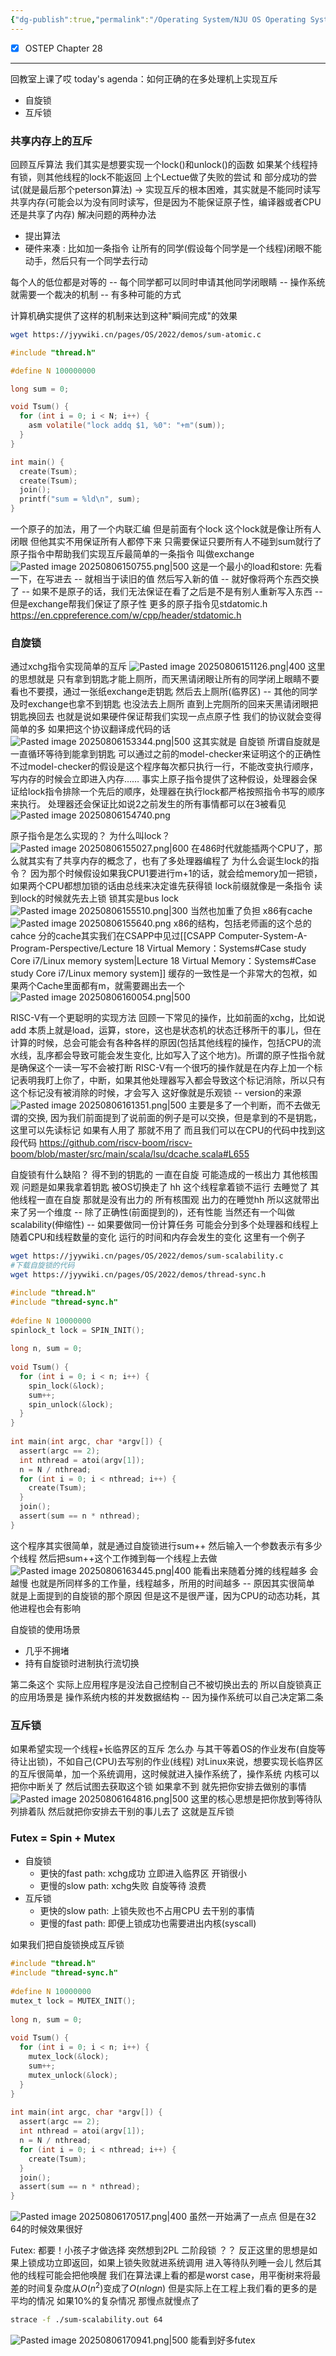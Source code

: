 ```yaml
---
{"dg-publish":true,"permalink":"/Operating System/NJU OS Operating System Design and Implementation/Lecture 05 并发控制：互斥/","dgPassFrontmatter":true,"noteIcon":"","created":"2025-08-06T14:32:57.119+08:00","updated":"2025-08-06T17:09:53.003+08:00"}
---
```



- [x] OSTEP Chapter 28
---
回教室上课了哎
today's agenda：如何正确的在多处理机上实现互斥
- 自旋锁
- 互斥锁

### 共享内存上的互斥
回顾互斥算法
我们其实是想要实现一个lock()和unlock()的函数 如果某个线程持有锁，则其他线程的lock不能返回
上个Lectue做了失败的尝试 和 部分成功的尝试(就是最后那个peterson算法)
-> 实现互斥的根本困难，其实就是不能同时读写共享内存(可能会以为没有同时读写，但是因为不能保证原子性，编译器或者CPU还是共享了内存)
解决问题的两种办法
- 提出算法
- 硬件来凑 : 比如加一条指令 让所有的同学(假设每个同学是一个线程)闭眼不能动手，然后只有一个同学去行动

每个人的低位都是对等的 -- 每个同学都可以同时申请其他同学闭眼睛 -- 操作系统就需要一个裁决的机制  -- 有多种可能的方式

计算机确实提供了这样的机制来达到这种"瞬间完成"的效果
```bash
wget https://jyywiki.cn/pages/OS/2022/demos/sum-atomic.c
```

```c
#include "thread.h"

#define N 100000000

long sum = 0;

void Tsum() {
  for (int i = 0; i < N; i++) {
    asm volatile("lock addq $1, %0": "+m"(sum));
  }
}

int main() {
  create(Tsum);
  create(Tsum);
  join();
  printf("sum = %ld\n", sum);
}

```
一个原子的加法，用了一个内联汇编 但是前面有个lock
这个lock就是像让所有人闭眼 但他其实不用保证所有人都停下来 只需要保证只要所有人不碰到sum就行了
原子指令中帮助我们实现互斥最简单的一条指令 叫做exchange
![Pasted image 20250806150755.png|500](/img/user/accessory/Pasted%20image%2020250806150755.png)
这是一个最小的load和store: 先看一下，在写进去 -- 就相当于读旧的值 然后写入新的值 -- 就好像将两个东西交换了 -- 如果不是原子的话，我们无法保证在看了之后是不是有别人重新写入东西 -- 但是exchange帮我们保证了原子性
更多的原子指令见stdatomic.h https://en.cppreference.com/w/cpp/header/stdatomic.h
### 自旋锁
通过xchg指令实现简单的互斥
![Pasted image 20250806151126.png|400](/img/user/accessory/Pasted%20image%2020250806151126.png)
这里的思想就是 只有拿到钥匙才能上厕所，而天黑请闭眼让所有的同学闭上眼睛不要看也不要摸，通过一张纸exchange走钥匙 然后去上厕所(临界区) -- 其他的同学及时exchange也拿不到钥匙 也没法去上厕所 直到上完厕所的回来天黑请闭眼把钥匙换回去
也就是说如果硬件保证帮我们实现一点点原子性 我们的协议就会变得简单的多
如果把这个协议翻译成代码的话
![Pasted image 20250806153344.png|500](/img/user/accessory/Pasted%20image%2020250806153344.png)
这其实就是 自旋锁
所谓自旋就是一直循环等待到能拿到钥匙
可以通过之前的model-checker来证明这个的正确性
不过model-checker的假设是这个程序每次都只执行一行，不能改变执行顺序，写内存的时候会立即进入内存……
事实上原子指令提供了这种假设，处理器会保证给lock指令排除一个先后的顺序，处理器在执行lock都严格按照指令书写的顺序来执行。 处理器还会保证比如说2之前发生的所有事情都可以在3被看见 
![Pasted image 20250806154740.png](/img/user/accessory/Pasted%20image%2020250806154740.png)

原子指令是怎么实现的？ 为什么叫lock？
![Pasted image 20250806155027.png|600](/img/user/accessory/Pasted%20image%2020250806155027.png)
在486时代就能插两个CPU了，那么就其实有了共享内存的概念了，也有了多处理器编程了
为什么会诞生lock的指令？ 因为那个时候假设如果我CPU1要进行m+1的话，就会给memory加一把锁，如果两个CPU都想加锁的话由总线来决定谁先获得锁
lock前缀就像是一条指令 读到lock的时候就先去上锁
锁其实是bus lock
![Pasted image 20250806155510.png|300](/img/user/accessory/Pasted%20image%2020250806155510.png)
当然也加重了负担 x86有cache 
![Pasted image 20250806155640.png](/img/user/accessory/Pasted%20image%2020250806155640.png)
x86的结构，包括老师画的这个总的cahce 分的cache其实我们在CSAPP中见过[[CSAPP Computer-System-A-Program-Perspective/Lecture 18 Virtual Memory：Systems#Case study Core i7/Linux memory system\|Lecture 18 Virtual Memory：Systems#Case study Core i7/Linux memory system]]
缓存的一致性是一个非常大的包袱，如果两个Cache里面都有m，就需要踢出去一个
![Pasted image 20250806160054.png|500](/img/user/accessory/Pasted%20image%2020250806160054.png)

RISC-V有一个更聪明的实现方法
回顾一下常见的操作，比如前面的xchg，比如说add 本质上就是load，运算，store，这也是状态机的状态迁移所干的事儿，但在计算的时候，总会可能会有各种各样的原因(包括其他线程的操作，包括CPU的流水线，乱序都会导致可能会发生变化, 比如写入了这个地方)。所谓的原子性指令就是确保这个一读一写不会被打断
RISC-V有一个很巧的操作就是在内存上加一个标记表明我盯上你了，中断，如果其他处理器写入都会导致这个标记消除，所以只有这个标记没有被消除的时候，才会写入
这好像就是乐观锁 -- version的来源
![Pasted image 20250806161351.png|500](/img/user/accessory/Pasted%20image%2020250806161351.png)
主要是多了一个判断，而不去做无谓的交换, 因为我们前面提到了说前面的例子是可以交换，但是拿到的不是钥匙，这里可以先读标记 如果有人用了 那就不用了
而且我们可以在CPU的代码中找到这段代码 https://github.com/riscv-boom/riscv-boom/blob/master/src/main/scala/lsu/dcache.scala#L655 

自旋锁有什么缺陷？
得不到的钥匙的 一直在自旋
可能造成的一核出力 其他核围观
问题是如果我拿着钥匙 被OS切换走了 hh 这个线程拿着锁不运行 去睡觉了 其他线程一直在自旋 那就是没有出力的 所有核围观 出力的在睡觉hh
所以这就带出来了另一个维度 -- 除了正确性(前面提到的)，还有性能
当然还有一个叫做scalability(伸缩性) -- 如果要做同一份计算任务 可能会分到多个处理器和线程上 随着CPU和线程数量的变化 运行的时间和内存会发生的变化
这里有一个例子
```bash
wget https://jyywiki.cn/pages/OS/2022/demos/sum-scalability.c 
#下载自旋锁的代码
wget https://jyywiki.cn/pages/OS/2022/demos/thread-sync.h 
```

```c
#include "thread.h"  
#include "thread-sync.h"  
  
#define N 10000000  
spinlock_t lock = SPIN_INIT();  
  
long n, sum = 0;  
  
void Tsum() {  
  for (int i = 0; i < n; i++) {  
    spin_lock(&lock);  
    sum++;  
    spin_unlock(&lock);  
  }  
}  
  
int main(int argc, char *argv[]) {  
  assert(argc == 2);  
  int nthread = atoi(argv[1]);  
  n = N / nthread;  
  for (int i = 0; i < nthread; i++) {  
    create(Tsum);  
  }  
  join();  
  assert(sum == n * nthread);  
}
```
这个程序其实很简单，就是通过自旋锁进行sum++ 然后输入一个参数表示有多少个线程 然后把sum++这个工作摊到每一个线程上去做
![Pasted image 20250806163445.png|400](/img/user/accessory/Pasted%20image%2020250806163445.png)
能看出来随着分摊的线程越多 会越慢 也就是所同样多的工作量，线程越多，所用的时间越多 -- 原因其实很简单 就是上面提到的自旋锁的那个原因
但是这不是很严谨，因为CPU的动态功耗，其他进程也会有影响

自旋锁的使用场景
- 几乎不拥堵
- 持有自旋锁时进制执行流切换

第二条这个 实际上应用程序是没法自己控制自己不被切换出去的
所以自旋锁真正的应用场景是 操作系统内核的并发数据结构 -- 因为操作系统可以自己决定第二条


### 互斥锁
如果希望实现一个线程+长临界区的互斥 怎么办
与其干等着OS的作业发布(自旋等待让出锁)，不如自己(CPU)去写别的作业(线程)
对Linux来说，想要实现长临界区的互斥很简单，加一个系统调用，这时候就进入操作系统了，操作系统 内核可以把你中断关了 然后试图去获取这个锁 如果拿不到 就先把你安排去做别的事情
![Pasted image 20250806164816.png|500](/img/user/accessory/Pasted%20image%2020250806164816.png)
这里的核心思想是把你放到等待队列排着队 然后就把你安排去干别的事儿去了
这就是互斥锁

### Futex = Spin + Mutex
- 自旋锁
	- 更快的fast path: xchg成功 立即进入临界区 开销很小
	- 更慢的slow path: xchg失败 自旋等待 浪费
- 互斥锁
	- 更快的slow path: 上锁失败也不占用CPU 去干别的事情
	- 更慢的fast path: 即便上锁成功也需要进出内核(syscall)

如果我们把自旋锁换成互斥锁
```c
#include "thread.h"  
#include "thread-sync.h"  
  
#define N 10000000  
mutex_t lock = MUTEX_INIT();  
  
long n, sum = 0;  
  
void Tsum() {  
  for (int i = 0; i < n; i++) {  
    mutex_lock(&lock);  
    sum++;  
    mutex_unlock(&lock);  
  }  
}  
  
int main(int argc, char *argv[]) {  
  assert(argc == 2);  
  int nthread = atoi(argv[1]);  
  n = N / nthread;  
  for (int i = 0; i < nthread; i++) {  
    create(Tsum);  
  }  
  join();  
  assert(sum == n * nthread);  
}
```

![Pasted image 20250806170517.png|400](/img/user/accessory/Pasted%20image%2020250806170517.png)
虽然一开始满了一点点 但是在32 64的时候效果很好

Futex: 都要！小孩子才做选择
突然想到2PL 二阶段锁 ？？
反正这里的思想是如果上锁成功立即返回，如果上锁失败就进系统调用 进入等待队列睡一会儿 然后其他的线程可能会把他唤醒
我们在算法课上看的都是worst case，用平衡树来将最差的时间复杂度从$O(n^2)$变成了$O(nlogn)$ 但是实际上在工程上我们看的更多的是平均的情况 如果10%的复杂情况 那慢点就慢点了

```bash
strace -f ./sum-scalability.out 64
```
![Pasted image 20250806170941.png|500](/img/user/accessory/Pasted%20image%2020250806170941.png)
能看到好多futex